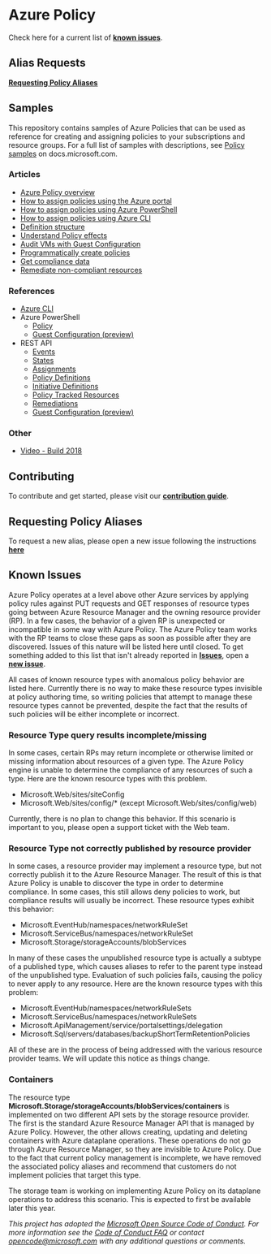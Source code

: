 # Azure Policy

Check here for a current list of [**known issues**](#known-issues).

## Alias Requests

[**Requesting Policy Aliases**](#requesting-policy-aliases)

## Samples

This repository contains samples of Azure Policies that can be used as reference for creating and assigning policies to your subscriptions and resource groups. For a full list of samples with descriptions, see [Policy samples](https://docs.microsoft.com/azure/governance/policy/samples/) on docs.microsoft.com.

### Articles

- [Azure Policy overview](https://docs.microsoft.com/azure/governance/policy/overview)
- [How to assign policies using the Azure portal](https://docs.microsoft.com/azure/governance/policy/assign-policy-portal)
- [How to assign policies using Azure PowerShell](https://docs.microsoft.com/azure/governance/policy/assign-policy-powershell)
- [How to assign policies using Azure CLI](https://docs.microsoft.com/azure/governance/policy/assign-policy-azurecli)
- [Definition structure](https://docs.microsoft.com/azure/governance/policy/concepts/definition-structure)
- [Understand Policy effects](https://docs.microsoft.com/azure/governance/policy/concepts/effects)
- [Audit VMs with Guest Configuration](https://docs.microsoft.com/azure/governance/policy/concepts/guest-configuration)
- [Programmatically create policies](https://docs.microsoft.com/azure/governance/policy/how-to/programmatically-create)
- [Get compliance data](https://docs.microsoft.com/azure/governance/policy/how-to/get-compliance-data)
- [Remediate non-compliant resources](https://docs.microsoft.com/azure/governance/policy/how-to/remediate-resources)

### References

- [Azure CLI](https://docs.microsoft.com/cli/azure/policy)
- Azure PowerShell
  - [Policy](https://docs.microsoft.com/powershell/module/az.resources/#policies)
  - [Guest Configuration (preview)](https://www.powershellgallery.com/packages/AzureRM.GuestConfiguration)
- REST API
  - [Events](https://docs.microsoft.com/rest/api/policy-insights/policyevents)
  - [States](https://docs.microsoft.com/rest/api/policy-insights/policystates)
  - [Assignments](https://docs.microsoft.com/rest/api/resources/policyassignments)
  - [Policy Definitions](https://docs.microsoft.com/rest/api/resources/policydefinitions)
  - [Initiative Definitions](https://docs.microsoft.com/rest/api/resources/policysetdefinitions)
  - [Policy Tracked Resources](https://docs.microsoft.com/rest/api/policy-insights/policytrackedresources)
  - [Remediations](https://docs.microsoft.com/rest/api/policy-insights/remediations)
  - [Guest Configuration (preview)](https://docs.microsoft.com/rest/api/guestconfiguration/)

### Other

- [Video - Build 2018](https://channel9.msdn.com/events/Build/2018/THR2030)

## Contributing

To contribute and get started, please visit our [**contribution guide**](./1-contribution-guide/README.md#contribution-guide).

## Requesting Policy Aliases

To request a new alias, please open a new issue following the instructions [**here**](./1-contribution-guide/request-alias.md)

## Known Issues

Azure Policy operates at a level above other Azure services by applying policy rules against PUT requests and GET responses of resource types going between Azure Resource Manager and the owning resource provider (RP). In a few cases, the behavior of a given RP is unexpected or incompatible in some way with Azure Policy. The Azure Policy team works with the RP teams to close these gaps as soon as possible after they are discovered. Issues of this nature will be listed here until closed. To get something added to this list that isn't already reported in [**Issues**](./issues), open a [**new issue**](./issues/new/choose).

All cases of known resource types with anomalous policy behavior are listed here. Currently there is no way to make these resource types invisible at policy authoring time, so writing policies that attempt to manage these resource types cannot be prevented, despite the fact that the results of such policies will be either incomplete or incorrect.

### Resource Type query results incomplete/missing

  In some cases, certain RPs may return incomplete or otherwise limited or missing information about resources of a given type. The Azure Policy engine is unable to determine the compliance of any resources of such a type. Here are the known resource types with this problem.

  - Microsoft<span></span>.Web/sites/siteConfig
  - Microsoft<span></span>.Web/sites/config/* (except Microsoft<span></span>.Web/sites/config/web)

Currently, there is no plan to change this behavior. If this scenario is important to you, please open a support ticket with the Web team.

### Resource Type not correctly published by resource provider

  In some cases, a resource provider may implement a resource type, but not correctly publish it to the Azure Resource Manager. The result of this is that Azure Policy is unable to discover the type in order to determine compliance. In some cases, this still allows deny policies to work, but compliance results will usually be incorrect. These resource types exhibit this behavior:

  - Microsoft.EventHub/namespaces/networkRuleSet
  - Microsoft.ServiceBus/namespaces/networkRuleSet
  - Microsoft.Storage/storageAccounts/blobServices

  In many of these cases the unpublished resource type is actually a subtype of a published type, which causes aliases to refer to the parent type instead of the unpublished type. Evaluation of such policies fails, causing the policy to never apply to any resource. Here are the known resource types with this problem:

  - Microsoft.EventHub/namespaces/networkRuleSets
  - Microsoft.ServiceBus/namespaces/networkRuleSets
  - Microsoft.ApiManagement/service/portalsettings/delegation
  - Microsoft.Sql/servers/databases/backupShortTermRetentionPolicies

All of these are in the process of being addressed with the various resource provider teams. We will update this notice as things change.

### Containers

  The resource type **Microsoft.Storage/storageAccounts/blobServices/containers** is implemented on two different API sets by the storage resource provider. The first is the standard Azure Resource Manager API that is managed by Azure Policy. However, the other allows creating, updating and deleting containers with Azure dataplane operations. These operations do not go through Azure Resource Manager, so they are invisible to Azure Policy. Due to the fact that current policy management is incomplete, we have removed the associated policy aliases and recommend that customers do not implement policies that target this type.

  The storage team is working on implementing Azure Policy on its dataplane operations to address this scenario. This is expected to first be available later this year.

*This project has adopted the [Microsoft Open Source Code of Conduct](https://opensource.microsoft.com/codeofconduct/). For more information see the [Code of Conduct FAQ](https://opensource.microsoft.com/codeofconduct/faq/) or contact [opencode@microsoft.com](mailto:opencode@microsoft.com) with any additional questions or comments.*
